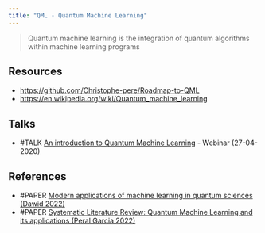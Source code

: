 ```yaml
---
title: "QML - Quantum Machine Learning"
---
```


> Quantum machine learning is the integration of quantum algorithms within machine learning programs

## Resources
- https://github.com/Christophe-pere/Roadmap-to-QML
- https://en.wikipedia.org/wiki/Quantum_machine_learning

## Talks
- #TALK [An introduction to Quantum Machine Learning](https://www.youtube.com/watch?v=-DWng3jyBIM) - Webinar (27-04-2020)

## References
- #PAPER [Modern applications of machine learning in quantum sciences (Dawid 2022)](https://arxiv.org/pdf/2204.04198)
- #PAPER [Systematic Literature Review: Quantum Machine Learning and its  applications (Peral Garcia 2022)](https://arxiv.org/pdf/2201.04093)
